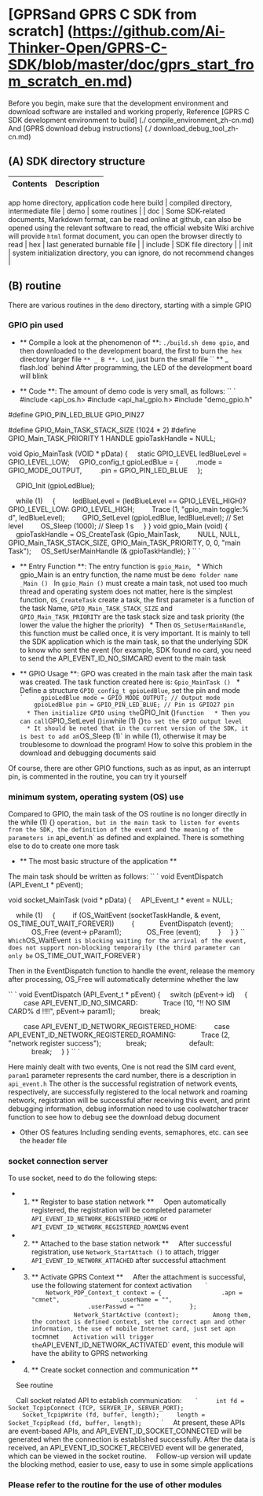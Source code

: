 [GPRS ​​and GPRS C SDK from scratch] (https://github.com/Ai-Thinker-Open/GPRS-C-SDK/blob/master/doc/gprs_start_from_scratch_en.md)
===========


Before you begin, make sure that the development environment and download software are installed and working properly,
Reference [GPRS ​​C SDK development environment to build] (./ compile_environment_zh-cn.md)
And [GPRS ​​download debug instructions] (./ download_debug_tool_zh-cn.md)

## (A) SDK directory structure

| Contents | Description |
| --- | --- |
app home directory, application code here
build | compiled directory, intermediate file |
demo | some routines |
| doc | Some SDK-related documents, Markdown format, can be read online at github, can also be opened using the relevant software to read, the official website Wiki archive will provide `html` format document, you can open the browser directly to read
| hex | last generated burnable file |
| include | SDK file directory |
| init | system initialization directory, you can ignore, do not recommend changes |

## (B) routine

There are various routines in the `demo` directory, starting with a simple GPIO

### GPIO pin used

* ** Compile a look at the phenomenon of **: `./build.sh demo gpio`, and then downloaded to the development board, the first to burn the` hex` directory larger file `** _ B **. Lod`, just burn the small file `` ** _ flash.lod` behind
After programming, the LED of the development board will blink

* ** Code **: The amount of demo code is very small, as follows:
`` `
#include <api_os.h>
#include <api_hal_gpio.h>
#include "demo_gpio.h"

#define GPIO_PIN_LED_BLUE GPIO_PIN27

#define GPIO_Main_TASK_STACK_SIZE (1024 * 2)
#define GPIO_Main_TASK_PRIORITY 1
HANDLE gpioTaskHandle = NULL;

void Gpio_MainTask (VOID * pData)
{
    static GPIO_LEVEL ledBlueLevel = GPIO_LEVEL_LOW;
    GPIO_config_t gpioLedBlue = {
        .mode = GPIO_MODE_OUTPUT,
        .pin = GPIO_PIN_LED_BLUE
    };

    GPIO_Init (gpioLedBlue);

    while (1)
    {
        ledBlueLevel = (ledBlueLevel == GPIO_LEVEL_HIGH)? GPIO_LEVEL_LOW: GPIO_LEVEL_HIGH;
        Trace (1, "gpio_main toggle:% d", ledBlueLevel);
        GPIO_SetLevel (gpioLedBlue, ledBlueLevel); // Set level
        OS_Sleep (1000); // Sleep 1 s
    }
}
void gpio_Main (void)
{
    gpioTaskHandle = OS_CreateTask (Gpio_MainTask,
        NULL, NULL, GPIO_Main_TASK_STACK_SIZE, GPIO_Main_TASK_PRIORITY, 0, 0, "main Task");
    OS_SetUserMainHandle (& gpioTaskHandle);
}
`` `

* ** Entry Function **: The entry function is `gpio_Main`,
  * Which gpio_Main is an entry function, the name must be `demo folder name _Main ()`
  In `gpio_Main ()` must create a main task, not used too much thread and operating system does not matter, here is the simplest function, `OS_CreateTask` create a task, the first parameter is a function of the task Name, `GPIO_Main_TASK_STACK_SIZE` and` GPIO_Main_TASK_PRIORITY` are the task stack size and task priority (the lower the value the higher the priority)
  * Then `OS_SetUserMainHandle`, this function must be called once, it is very important. It is mainly to tell the SDK application which is the main task, so that the underlying SDK to know who sent the event (for example, SDK found no card, you need to send the API_EVENT_ID_NO_SIMCARD event to the main task

* ** GPIO Usage **: GPO was created in the main task after the main task was created. The task function created here is: `Gpio_MainTask ()`
  * Define a structure `GPIO_config_t gpioLedBlue`, set the pin and mode
    `` `
    gpioLedBlue mode = GPIO_MODE_OUTPUT; // Output mode
    gpioLedBlue pin = GPIO_PIN_LED_BLUE; // Pin is GPIO27 pin
    `` `
  * Then initialize GPIO using the `GPIO_Init ()` function
  * Then you can call `GPIO_SetLevel ()` in `while (1) {}` to set the GPIO output level
  * It should be noted that in the current version of the SDK, it is best to add an `OS_Sleep (1)` in while (1), otherwise it may be troublesome to download the program! How to solve this problem in the download and debugging documents said

Of course, there are other GPIO functions, such as as input, as an interrupt pin, is commented in the routine, you can try it yourself



### minimum system, operating system (OS) use

Compared to GPIO, the main task of the OS routine is no longer directly in the while (1) {} `operation, but in the main task to listen for events from the SDK, the definition of the event and the meaning of the parameters in` api_event.h` as defined and explained. There is something else to do to create one more task

* ** The most basic structure of the application **

The main task should be written as follows:
`` `
void EventDispatch (API_Event_t * pEvent);

void socket_MainTask (void * pData)
{
    API_Event_t * event = NULL;

    while (1)
    {
        if (OS_WaitEvent (socketTaskHandle, & event, OS_TIME_OUT_WAIT_FOREVER))
        {
            EventDispatch (event);
            OS_Free (event-> pParam1);
            OS_Free (event);
        }
    }
}
`` `
Which `OS_WaitEvent` is blocking waiting for the arrival of the event, does not support non-blocking temporarily (the third parameter can only be` OS_TIME_OUT_WAIT_FOREVER`)

Then in the EventDispatch function to handle the event, release the memory after processing, OS_Free will automatically determine whether the law

`` `
void EventDispatch (API_Event_t * pEvent)
{
    switch (pEvent-> id)
    {
        case API_EVENT_ID_NO_SIMCARD:
            Trace (10, "!! NO SIM CARD% d !!!!", pEvent-> param1);
            break;

        case API_EVENT_ID_NETWORK_REGISTERED_HOME:
        case API_EVENT_ID_NETWORK_REGISTERED_ROAMING:
            Trace (2, "network register success");
            break;
            
        default:
            break;
    }
}
`` `

Here mainly dealt with two events,
One is not read the SIM card event, `param1` parameter represents the card number, there is a description in` api_event.h`
The other is the successful registration of network events, respectively, are successfully registered to the local network and roaming network, registration will be successful after receiving this event, and print debugging information, debug information need to use coolwatcher tracer function to see how to debug see the download debug document

* Other OS features
Including sending events, semaphores, etc. can see the header file


### socket connection server

To use socket, need to do the following steps:

* 1. ** Register to base station network **
    Open automatically registered, the registration will be completed parameter `API_EVENT_ID_NETWORK_REGISTERED_HOME` or` API_EVENT_ID_NETWORK_REGISTERED_ROAMING` event

* 2. ** Attached to the base station network **
    After successful registration, use `Network_StartAttach ()` to attach, trigger `API_EVENT_ID_NETWORK_ATTACHED` after successful attachment

* 3. ** Activate GPRS Context **
    After the attachment is successful, use the following statement for context activation
    `` `
    Network_PDP_Context_t context = {
                .apn = "cmnet",
                .userName = "",
                .userPasswd = ""
            };
            Network_StartActive (context);
    `` `
    Among them, the context is defined context, set the correct apn and other information, the use of mobile Internet card, just set apn to `cmnet`
    Activation will trigger the `API_EVENT_ID_NETWORK_ACTIVATED` event, this module will have the ability to GPRS networking

* 4. ** Create socket connection and communication **

    See routine

    Call socket related API to establish communication:
    `` `
    int fd = Socket_TcpipConnect (TCP, SERVER_IP, SERVER_PORT);
    Socket_TcpipWrite (fd, buffer, length);
    length = Socket_TcpipRead (fd, buffer, length);
    `` `
    At present, these APIs are event-based APIs, and API_EVENT_ID_SOCKET_CONNECTED will be generated when the connection is established successfully. After the data is received, an API_EVENT_ID_SOCKET_RECEIVED event will be generated, which can be viewed in the socket routine.
    Follow-up version will update the blocking method, easier to use, easy to use in some simple applications

### Please refer to the routine for the use of other modules
